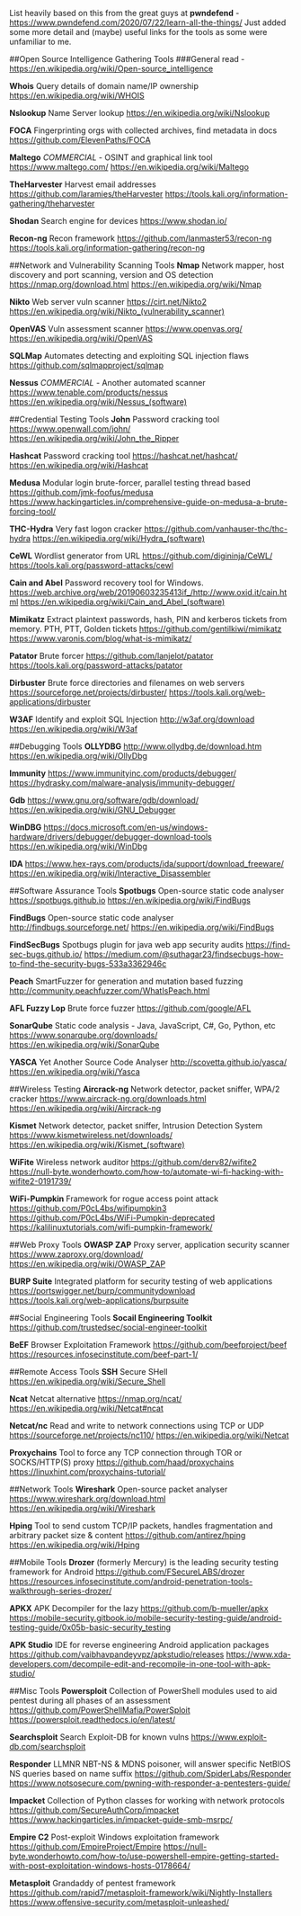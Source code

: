 List heavily based on this from the great guys at **pwndefend** - https://www.pwndefend.com/2020/07/22/learn-all-the-things/
Just added some more detail and (maybe) useful links for the tools as some were unfamiliar to me.

##Open Source Intelligence Gathering Tools
###General read - https://en.wikipedia.org/wiki/Open-source_intelligence

**Whois**
Query details of domain name/IP ownership
https://en.wikipedia.org/wiki/WHOIS

**Nslookup**
Name Server lookup
https://en.wikipedia.org/wiki/Nslookup

**FOCA**
Fingerprinting orgs with collected archives, find metadata in docs
https://github.com/ElevenPaths/FOCA

**Maltego**
*$COMMERCIAL$* - OSINT and graphical link tool
https://www.maltego.com/
https://en.wikipedia.org/wiki/Maltego

**TheHarvester**
Harvest email addresses
https://github.com/laramies/theHarvester
https://tools.kali.org/information-gathering/theharvester

**Shodan**
Search engine for devices
https://www.shodan.io/

**Recon-ng**
Recon framework
https://github.com/lanmaster53/recon-ng
https://tools.kali.org/information-gathering/recon-ng

##Network and Vulnerability Scanning Tools
**Nmap**
Network mapper, host discovery and port scanning, version and OS detection
https://nmap.org/download.html
https://en.wikipedia.org/wiki/Nmap

**Nikto**
Web server vuln scanner
https://cirt.net/Nikto2
https://en.wikipedia.org/wiki/Nikto_(vulnerability_scanner)

**OpenVAS**
Vuln assessment scanner
https://www.openvas.org/
https://en.wikipedia.org/wiki/OpenVAS

**SQLMap**
Automates detecting and exploiting SQL injection flaws
https://github.com/sqlmapproject/sqlmap

**Nessus**
*$COMMERCIAL$* - Another automated scanner
https://www.tenable.com/products/nessus
https://en.wikipedia.org/wiki/Nessus_(software)

##Credential Testing Tools
**John**
Password cracking tool
https://www.openwall.com/john/
https://en.wikipedia.org/wiki/John_the_Ripper

**Hashcat**
Password cracking tool
https://hashcat.net/hashcat/
https://en.wikipedia.org/wiki/Hashcat

**Medusa**
Modular login brute-forcer, parallel testing thread based
https://github.com/jmk-foofus/medusa
https://www.hackingarticles.in/comprehensive-guide-on-medusa-a-brute-forcing-tool/

**THC-Hydra**
Very fast logon cracker
https://github.com/vanhauser-thc/thc-hydra
https://en.wikipedia.org/wiki/Hydra_(software)

**CeWL**
Wordlist generator from URL
https://github.com/digininja/CeWL/
https://tools.kali.org/password-attacks/cewl

**Cain and Abel**
Password recovery tool for Windows.
https://web.archive.org/web/20190603235413if_/http://www.oxid.it/cain.html
https://en.wikipedia.org/wiki/Cain_and_Abel_(software)

**Mimikatz**
Extract plaintext passwords, hash, PIN and kerberos tickets from memory.  PTH, PTT, Golden tickets
https://github.com/gentilkiwi/mimikatz
https://www.varonis.com/blog/what-is-mimikatz/

**Patator**
Brute forcer
https://github.com/lanjelot/patator
https://tools.kali.org/password-attacks/patator

**Dirbuster**
Brute force directories and filenames on web servers
https://sourceforge.net/projects/dirbuster/
https://tools.kali.org/web-applications/dirbuster

**W3AF**
Identify and exploit SQL Injection
http://w3af.org/download
https://en.wikipedia.org/wiki/W3af

##Debugging Tools
**OLLYDBG**
http://www.ollydbg.de/download.htm
https://en.wikipedia.org/wiki/OllyDbg

**Immunity**
https://www.immunityinc.com/products/debugger/
https://hydrasky.com/malware-analysis/immunity-debugger/

**Gdb**
https://www.gnu.org/software/gdb/download/
https://en.wikipedia.org/wiki/GNU_Debugger

**WinDBG**
https://docs.microsoft.com/en-us/windows-hardware/drivers/debugger/debugger-download-tools
https://en.wikipedia.org/wiki/WinDbg

**IDA**
https://www.hex-rays.com/products/ida/support/download_freeware/
https://en.wikipedia.org/wiki/Interactive_Disassembler

##Software Assurance Tools
**Spotbugs**
Open-source static code analyser
https://spotbugs.github.io
https://en.wikipedia.org/wiki/FindBugs

**FindBugs**
Open-source static code analyser
http://findbugs.sourceforge.net/
https://en.wikipedia.org/wiki/FindBugs

**FindSecBugs**
Spotbugs plugin for java web app security audits
https://find-sec-bugs.github.io/
https://medium.com/@suthagar23/findsecbugs-how-to-find-the-security-bugs-533a3362946c

**Peach**
SmartFuzzer for generation and mutation based fuzzing
http://community.peachfuzzer.com/WhatIsPeach.html

**AFL Fuzzy Lop**
Brute force fuzzer
https://github.com/google/AFL

**SonarQube**
Static code analysis - Java, JavaScript, C#, Go, Python, etc
https://www.sonarqube.org/downloads/
https://en.wikipedia.org/wiki/SonarQube

**YASCA**
Yet Another Source Code Analyser
http://scovetta.github.io/yasca/
https://en.wikipedia.org/wiki/Yasca
                
##Wireless Testing
**Aircrack-ng**
Network detector, packet sniffer, WPA/2 cracker
https://www.aircrack-ng.org/downloads.html
https://en.wikipedia.org/wiki/Aircrack-ng

**Kismet**
Network detector, packet sniffer, Intrusion Detection System
https://www.kismetwireless.net/downloads/
https://en.wikipedia.org/wiki/Kismet_(software)

**WiFite**
Wireless network auditor
https://github.com/derv82/wifite2
https://null-byte.wonderhowto.com/how-to/automate-wi-fi-hacking-with-wifite2-0191739/

**WiFi-Pumpkin**
Framework for rogue access point attack
https://github.com/P0cL4bs/wifipumpkin3
https://github.com/P0cL4bs/WiFi-Pumpkin-deprecated
https://kalilinuxtutorials.com/wifi-pumpkin-framework/

##Web Proxy Tools
**OWASP ZAP**
Proxy server, application security scanner
https://www.zaproxy.org/download/
https://en.wikipedia.org/wiki/OWASP_ZAP

**BURP Suite**
Integrated platform for security testing of web applications
https://portswigger.net/burp/communitydownload
https://tools.kali.org/web-applications/burpsuite
                
##Social Engineering Tools
**Socail Engineering Toolkit**
https://github.com/trustedsec/social-engineer-toolkit

**BeEF**
Browser Exploitation Framework
https://github.com/beefproject/beef
https://resources.infosecinstitute.com/beef-part-1/
                
##Remote Access Tools
**SSH**
Secure SHell
https://en.wikipedia.org/wiki/Secure_Shell

**Ncat**
Netcat alternative
https://nmap.org/ncat/
https://en.wikipedia.org/wiki/Netcat#ncat

**Netcat/nc**
Read and write to network connections using TCP or UDP
https://sourceforge.net/projects/nc110/
https://en.wikipedia.org/wiki/Netcat

**Proxychains**
Tool to force any TCP connection through TOR or SOCKS/HTTP(S) proxy
https://github.com/haad/proxychains
https://linuxhint.com/proxychains-tutorial/

##Network Tools
**Wireshark**
Open-source packet analyser
https://www.wireshark.org/download.html
https://en.wikipedia.org/wiki/Wireshark

**Hping**
Tool to send custom TCP/IP packets, handles fragmentation and arbitrary packet size & content
https://github.com/antirez/hping
https://en.wikipedia.org/wiki/Hping

##Mobile Tools
**Drozer**
(formerly Mercury) is the leading security testing framework for Android
https://github.com/FSecureLABS/drozer
https://resources.infosecinstitute.com/android-penetration-tools-walkthrough-series-drozer/

**APKX**
APK Decompiler for the lazy
https://github.com/b-mueller/apkx
https://mobile-security.gitbook.io/mobile-security-testing-guide/android-testing-guide/0x05b-basic-security_testing

**APK Studio**
IDE for reverse engineering Android application packages
https://github.com/vaibhavpandeyvpz/apkstudio/releases
https://www.xda-developers.com/decompile-edit-and-recompile-in-one-tool-with-apk-studio/

##Misc Tools
**Powersploit**
Collection of PowerShell modules used to aid pentest during all phases of an assessment
https://github.com/PowerShellMafia/PowerSploit
https://powersploit.readthedocs.io/en/latest/

**Searchsploit**
Search Exploit-DB for known vulns
https://www.exploit-db.com/searchsploit

**Responder**
LLMNR NBT-NS & MDNS poisoner, will answer specific NetBIOS NS queries based on name suffix
https://github.com/SpiderLabs/Responder
https://www.notsosecure.com/pwning-with-responder-a-pentesters-guide/

**Impacket**
Collection of Python classes for working with network protocols
https://github.com/SecureAuthCorp/impacket
https://www.hackingarticles.in/impacket-guide-smb-msrpc/

**Empire C2**
Post-exploit Windows exploitation framework
https://github.com/EmpireProject/Empire
https://null-byte.wonderhowto.com/how-to/use-powershell-empire-getting-started-with-post-exploitation-windows-hosts-0178664/

**Metasploit**
Grandaddy of pentest framework
https://github.com/rapid7/metasploit-framework/wiki/Nightly-Installers
https://www.offensive-security.com/metasploit-unleashed/